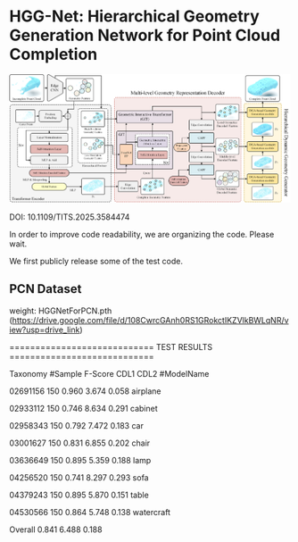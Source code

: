 # HGG-Net: Hierarchical Geometry Generation Network for Point Cloud Completion

![](figures/model.png)

DOI: 10.1109/TITS.2025.3584474



In order to improve code readability, we are organizing the code. Please wait.

We first publicly release some of the test code.



## PCN Dataset

weight: HGGNetForPCN.pth (https://drive.google.com/file/d/108CwrcGAnh0RS1GRokctIKZVlkBWLqNR/view?usp=drive_link)

============================ TEST RESULTS ============================

 Taxonomy	#Sample	F-Score	CDL1	CDL2	#ModelName	

 02691156	150				0.960 	3.674 	0.058 	airplane	

 02933112	150				0.746 	8.634 	0.291 	cabinet	

 02958343	150				0.792 	7.472 	0.183 	car	

 03001627	150				0.831 	6.855 	0.202 	chair	

 03636649	150				0.895 	5.359 	0.188 	lamp	

 04256520	150				0.741 	8.297 	0.293 	sofa	

 04379243	150				0.895 	5.870 	0.151 	table	

 04530566	150				0.864 	5.748 	0.138 	watercraft	

 Overall 							   0.841 	6.488 	0.188 	









